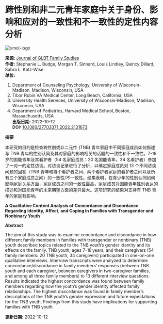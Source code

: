 # 跨性别和非二元青年家庭中关于身份、影响和应对的一致性和不一致性的定性内容分析

![xmol-logo](https://scdn.x-mol.com/jcss/images/logo-new.jpg)

**来源:** [Journal of GLBT Family Studies](https://www.x-mol.com/ref/1661)  
**作者:** Stephanie L. Budge, Morgan T. Sinnard, Louis Lindley, Quincy Dillard, Sabra L. Katz-Wise  
**单位:** 
1. Department of Counseling Psychology, University of Wisconsin-Madison, Madison, Wisconsin, USA
2. Tibor Rubin VA Medical Center, Long Beach, California, USA
3. University Health Services, University of Wisconsin-Madison, Madison, Wisconsin, USA
4. Department of Pediatrics, Harvard Medical School, Boston, Massachusetts, USA  
**出版日期:** 2022-10-12  
**DOI:** [10.1080/27703371.2022.2131673](https://www.x-mol.com/ref/1661)  

**摘要**

本研究的目的是检查跨性别或非二元性 (TNB) 青年家庭中不同家庭成员如何描述与 TNB 青年的性别认同及其对家庭的影响相关的话题的一致性和不一致性。7-18 岁的国能青年及其看护者（54 名家庭成员：20 名国能青年，34 名看护者）参加了一对一的定性访谈。对访谈记录进行了分析，以确定家庭成员对 13 个不同访谈问题的回答（TNB 青年和每个看护者之间、两个看护者家庭的看护者之间以及所有三个家庭成员之间）的一致性/不一致性。结果表明，在青少年的性别认同如何影响家庭关系方面，家庭成员之间的一致性最高。家庭成员对国能青年性别表达的描述和对国能青年的未来期望方面的差异最大。这项研究的结果对支持有 TNB 青年的家庭有影响。

**A Qualitative Content Analysis of Concordance and Discordance Regarding Identity, Affect, and Coping in Families with Transgender and Nonbinary Youth**

**Abstract**

The aim of this study was to examine concordance and discordance in how different family members in families with transgender or nonbinary (TNB) youth described topics related to the TNB youth’s gender identity and its effects on the family. TNB youth, ages 7–18 years, and their caregivers (54 family members: 20 TNB youth, 34 caregivers) participated in one-on-one qualitative interviews. Interview transcripts were analyzed to determine concordance/discordance in family members’ responses (between TNB youth and each caregiver, between caregivers in two-caregiver families, and among all three family members) to 13 different interview questions. Results indicated the highest concordance was found between family members regarding how the youth’s gender identity affected family relationships. The highest discordance was found in family member’s descriptions of the TNB youth’s gender expression and future expectations for the TNB youth. Findings from this study have implications for supporting families with TNB youth.

**更新日期:** 2022-10-12  
<!-- tcd_original_link https://www.x-mol.com/paper/1580274938218549248/t -->
